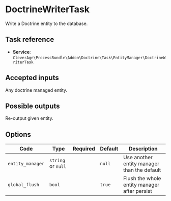 DoctrineWriterTask
==================

Write a Doctrine entity to the database.

Task reference
--------------

* **Service**: `CleverAge\ProcessBundle\Addon\Doctrine\Task\EntityManager\DoctrineWriterTask`

Accepted inputs
---------------

Any doctrine managed entity.

Possible outputs
----------------

Re-output given entity.

Options
-------

| Code | Type | Required | Default | Description |
| ---- | ---- | :------: | ------- | ----------- |
| `entity_manager` | `string` or `null` | | `null` | Use another entity manager than the default |
| `global_flush` | `bool` | | `true` | Flush the whole entity manager after persist |

